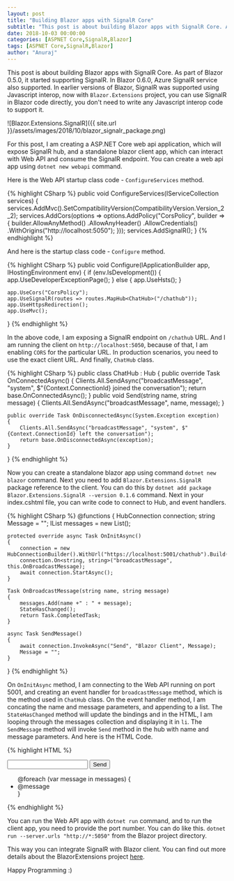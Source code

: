 ```yaml
---
layout: post
title: "Building Blazor apps with SignalR Core"
subtitle: "This post is about building Blazor apps with SignalR Core. As part of Blazor 0.5.0, it started supporting SignalR. In Blazor 0.6.0, Azure SignalR service also supported."
date: 2018-10-03 00:00:00
categories: [ASPNET Core,SignalR,Blazor]
tags: [ASPNET Core,SignalR,Blazor]
author: "Anuraj"
---
```

This post is about building Blazor apps with SignalR Core. As part of Blazor 0.5.0, it started supporting SignalR. In Blazor 0.6.0, Azure SignalR service also supported. In earlier versions of Blazor, SignalR was supported using Javascript interop, now with `Blazor.Extensions` project, you can use SignalR in Blazor code directly, you don't need to write any Javascript interop code to support it.

![Blazor.Extensions.SignalR]({{ site.url }}/assets/images/2018/10/blazor_signalr_package.png)

For this post, I am creating a ASP.NET Core web api application, which will expose SignalR hub, and a standalone blazor client app, which can interact with Web API and consume the SignalR endpoint. You can create a web api app using `dotnet new webapi` command.

Here is the Web API startup class code - `ConfigureServices` method.

{% highlight CSharp %}
public void ConfigureServices(IServiceCollection services)
{
    services.AddMvc().SetCompatibilityVersion(CompatibilityVersion.Version_2_2);
    services.AddCors(options => options.AddPolicy("CorsPolicy", builder =>
    {
        builder.AllowAnyMethod()
            .AllowAnyHeader()
            .AllowCredentials()
            .WithOrigins("http://localhost:5050");
    }));
    services.AddSignalR();
}
{% endhighlight %}

And here is the startup class code - `Configure` method.

{% highlight CSharp %}
public void Configure(IApplicationBuilder app, IHostingEnvironment env)
{
    if (env.IsDevelopment())
    {
        app.UseDeveloperExceptionPage();
    }
    else
    {
        app.UseHsts();
    }

    app.UseCors("CorsPolicy");
    app.UseSignalR(routes => routes.MapHub<ChatHub>("/chathub"));
    app.UseHttpsRedirection();
    app.UseMvc();
}
{% endhighlight %}

In the above code, I am exposing a SignalR endpoint on `/chathub` URL. And I am running the client on `http://localhost:5050`, because of that, I am enabling `CORS` for the particular URL. In production scenarios, you need to use the exact client URL. And finally, `ChatHub` class.

{% highlight CSharp %}
public class ChatHub : Hub
{
    public override Task OnConnectedAsync()
    {
        Clients.All.SendAsync("broadcastMessage", "system", $"{Context.ConnectionId} joined the conversation");
        return base.OnConnectedAsync();
    }
    public void Send(string name, string message)
    {
        Clients.All.SendAsync("broadcastMessage", name, message);
    }

    public override Task OnDisconnectedAsync(System.Exception exception)
    {
        Clients.All.SendAsync("broadcastMessage", "system", $"{Context.ConnectionId} left the conversation");
        return base.OnDisconnectedAsync(exception);
    }
}
{% endhighlight %}

Now you can create a standalone blazor app using command `dotnet new blazor` command. Next you need to add `Blazor.Extensions.SignalR` package reference to the client. You can do this by `dotnet add package Blazor.Extensions.SignalR --version 0.1.6` command. Next in your index.cshtml file, you can write code to connect to Hub, and event handlers.

{% highlight CSharp %}
@functions {
    HubConnection connection;
    string Message = "";
    IList<string> messages = new List<string>();

    protected override async Task OnInitAsync()
    {
        connection = new HubConnectionBuilder().WithUrl("https://localhost:5001/chathub").Build();
        connection.On<string, string>("broadcastMessage", this.OnBroadcastMessage);
        await connection.StartAsync();
    }

    Task OnBroadcastMessage(string name, string message)
    {
        messages.Add(name +" : " + message);
        StateHasChanged();
        return Task.CompletedTask;
    }

    async Task SendMessage()
    {
        await connection.InvokeAsync("Send", "Blazor Client", Message);
        Message = "";
    }
}
{% endhighlight %}

On `OnInitAsync` method, I am connecting to the Web API running on port 5001, and creating an event handler for `broadcastMessage` method, which is the method used in `ChatHub` class. On the event handler method, I am concating the name and message parameters, and appending to a list. The `StateHasChanged` method will update the bindings and in the HTML, I am looping through the messages collection and displaying it in `li`. The `SendMessage` method will invoke `Send` method in the hub with name and message parameters. And here is the HTML Code.

{% highlight HTML %}
<div class="container">
    <input type="text" id="message" class="form-control" bind="@Message" />
    <input type="button" id="sendMessage" value="Send" class="btn btn-primary" onclick="@SendMessage"/>
    <ul id="discussion">
        @foreach (var message in messages)
        {
            <li>@message</li>
        }
    </ul>
</div>
{% endhighlight %}

You can run the Web API app with `dotnet run` command, and to run the client app, you need to provide the port number. You can do like this. `dotnet run --server.urls "http://*:5050"` from the Blazor project directory.

This way you can integrate SignalR with Blazor client. You can find out more details about the BlazorExtensions project [here](https://github.com/BlazorExtensions).

Happy Programming :)
